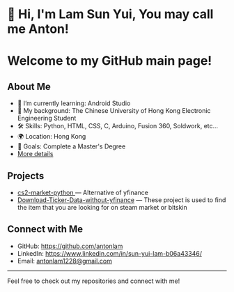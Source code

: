 # 👋 Hi, I'm Lam Sun Yui, You may call me Anton!

# Welcome to my GitHub main page!

## About Me
- 🌱 I’m currently learning: Android Studio
- 💼 My background: The Chinese University of Hong Kong Electronic Engineering Student
- 🛠️ Skills: Python, HTML, CSS, C, Arduino, Fusion 360, Soldwork, etc...
- 🌍 Location: Hong Kong
- 🎯 Goals: Complete a Master's Degree
- [More details](https://antonlam.github.io/Self-Intro/)

## Projects
- [cs2-market-python
](https://github.com/antonlam/cs2-market-python) — Alternative of yfinance
- [Download-Ticker-Data-without-yfinance](https://github.com/antonlam/Download-Ticker-Data-without-yfinance) — These project is used to find the item that you are looking for on steam market or bitskin

## Connect with Me
- GitHub: https://github.com/antonlam
- LinkedIn: https://www.linkedin.com/in/sun-yui-lam-b06a43346/
- Email: antonlam1228@gmail.com

---
Feel free to check out my repositories and connect with me!

